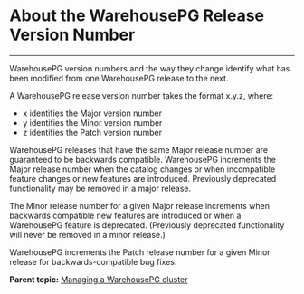 # About the WarehousePG Release Version Number
---

WarehousePG version numbers and the way they change identify what has been modified from one WarehousePG release to the next.

A WarehousePG release version number takes the format x.y.z, where:

-   x identifies the Major version number
-   y identifies the Minor version number
-   z identifies the Patch version number

WarehousePG releases that have the same Major release number are guaranteed to be backwards compatible. WarehousePG increments the Major release number when the catalog changes or when incompatible feature changes or new features are introduced. Previously deprecated functionality may be removed in a major release.

The Minor release number for a given Major release increments when backwards compatible new features are introduced or when a WarehousePG feature is deprecated. \(Previously deprecated functionality will never be removed in a minor release.\)

WarehousePG increments the Patch release number for a given Minor release for backwards-compatible bug fixes.

**Parent topic:** [Managing a WarehousePG cluster](../managing/managing.html)

